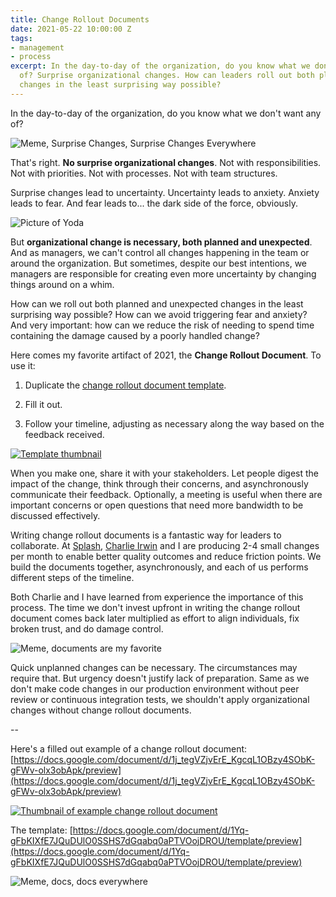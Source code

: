 ```yaml
---
title: Change Rollout Documents
date: 2021-05-22 10:00:00 Z
tags:
- management
- process
excerpt: In the day-to-day of the organization, do you know what we don't want any
  of? Surprise organizational changes. How can leaders roll out both planned and unexpected
  changes in the least surprising way possible?
---
```


In the day-to-day of the organization, do you know what we don't want any of?

![Meme, Surprise Changes, Surprise Changes Everywhere](/uploads/surprise-changes-surprise-changes-everywhere.jpeg)

That's right. **No surprise organizational changes**. Not with responsibilities. Not with priorities. Not with processes. Not with team structures.

Surprise changes lead to uncertainty. Uncertainty leads to anxiety. Anxiety leads to fear. And fear leads to... the dark side of the force, obviously.

![Picture of Yoda](/uploads/yoda-advice-the-fear-of-loss-is-a-path-to-the-dark-side-ca495d.jpeg)

But **organizational change is necessary, both planned and unexpected**. And as managers, we can't control all changes happening in the team or around the organization. But sometimes, despite our best intentions, we managers are responsible for creating even more uncertainty by changing things around on a whim.

How can we roll out both planned and unexpected changes in the least surprising way possible? How can we avoid triggering fear and anxiety? And very important: how can we reduce the risk of needing to spend time containing the damage caused by a poorly handled change?

Here comes my favorite artifact of 2021, the **Change Rollout Document**. To use it:

1. Duplicate the [change rollout document template](https://docs.google.com/document/d/1Yq-gFbKIXfE7JQuDUlO0SSHS7dGqabq0aPTVOojDROU/template/preview).

2. Fill it out.

3. Follow your timeline, adjusting as necessary along the way based on the feedback received.

[![Template thumbnail](/uploads/Screen%20Shot%202021-05-22%20at%2016.10.39%20copy.png)](https://docs.google.com/document/d/1Yq-gFbKIXfE7JQuDUlO0SSHS7dGqabq0aPTVOojDROU)

When you make one, share it with your stakeholders. Let people digest the impact of the change, think through their concerns, and asynchronously communicate their feedback. Optionally, a meeting is useful when there are important concerns or open questions that need more bandwidth to be discussed effectively.

Writing change rollout documents is a fantastic way for leaders to collaborate. At [Splash](https://splashthat.com/), [Charlie Irwin](https://www.linkedin.com/in/charleslrirwin/) and I are producing 2-4 small changes per month to enable better quality outcomes and reduce friction points. We build the documents together, asynchronously, and each of us performs different steps of the timeline.

Both Charlie and I have learned from experience the importance of this process. The time we don't invest upfront in writing the change rollout document comes back later multiplied as effort to align individuals, fix broken trust, and do damage control.

![Meme, documents are my favorite](/uploads/i-like-documents-documents-are-my-favorite.jpeg)

Quick unplanned changes can be necessary. The circumstances may require that. But urgency doesn't justify lack of preparation. Same as we don't make code changes in our production environment without peer review or continuous integration tests, we shouldn't apply organizational changes without change rollout documents.

--

Here's a filled out example of a change rollout document: [https://docs.google.com/document/d/1j_tegVZjvErE_KgcqL1OBzy4SObK-gFWv-olx3obApk/preview](https://docs.google.com/document/d/1j_tegVZjvErE_KgcqL1OBzy4SObK-gFWv-olx3obApk/preview)

[![Thumbnail of example change rollout document](/uploads/Screen%20Shot%202021-05-22%20at%2014.28.59%20copy.png)](https://docs.google.com/document/d/1j_tegVZjvErE_KgcqL1OBzy4SObK-gFWv-olx3obApk/preview)

The template: [https://docs.google.com/document/d/1Yq-gFbKIXfE7JQuDUlO0SSHS7dGqabq0aPTVOojDROU/template/preview](https://docs.google.com/document/d/1Yq-gFbKIXfE7JQuDUlO0SSHS7dGqabq0aPTVOojDROU/template/preview)

![Meme, docs, docs everywhere](/uploads/docs-docs-everywhere.jpeg)